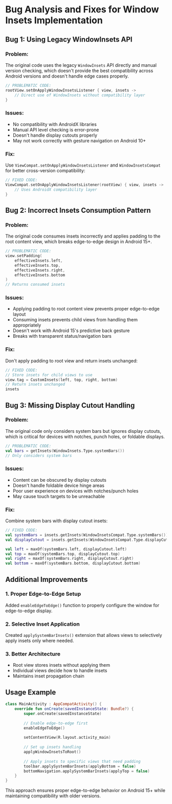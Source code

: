 # Bug Analysis and Fixes for Window Insets Implementation

## Bug 1: Using Legacy WindowInsets API

### Problem:
The original code uses the legacy `WindowInsets` API directly and manual version checking, which doesn't provide the best compatibility across Android versions and doesn't handle edge cases properly.

```kotlin
// PROBLEMATIC CODE:
rootView.setOnApplyWindowInsetsListener { view, insets ->
    // Direct use of WindowInsets without compatibility layer
}
```

### Issues:
- No compatibility with AndroidX libraries
- Manual API level checking is error-prone
- Doesn't handle display cutouts properly
- May not work correctly with gesture navigation on Android 10+

### Fix:
Use `ViewCompat.setOnApplyWindowInsetsListener` and `WindowInsetsCompat` for better cross-version compatibility:

```kotlin
// FIXED CODE:
ViewCompat.setOnApplyWindowInsetsListener(rootView) { view, insets ->
    // Uses AndroidX compatibility layer
}
```

## Bug 2: Incorrect Insets Consumption Pattern

### Problem:
The original code consumes insets incorrectly and applies padding to the root content view, which breaks edge-to-edge design in Android 15+.

```kotlin
// PROBLEMATIC CODE:
view.setPadding(
    effectiveInsets.left,
    effectiveInsets.top,
    effectiveInsets.right,
    effectiveInsets.bottom
)
// Returns consumed insets
```

### Issues:
- Applying padding to root content view prevents proper edge-to-edge layout
- Consuming insets prevents child views from handling them appropriately
- Doesn't work with Android 15's predictive back gesture
- Breaks with transparent status/navigation bars

### Fix:
Don't apply padding to root view and return insets unchanged:

```kotlin
// FIXED CODE:
// Store insets for child views to use
view.tag = CustomInsets(left, top, right, bottom)
// Return insets unchanged
insets
```

## Bug 3: Missing Display Cutout Handling

### Problem:
The original code only considers system bars but ignores display cutouts, which is critical for devices with notches, punch holes, or foldable displays.

```kotlin
// PROBLEMATIC CODE:
val bars = getInsets(WindowInsets.Type.systemBars())
// Only considers system bars
```

### Issues:
- Content can be obscured by display cutouts
- Doesn't handle foldable device hinge areas
- Poor user experience on devices with notches/punch holes
- May cause touch targets to be unreachable

### Fix:
Combine system bars with display cutout insets:

```kotlin
// FIXED CODE:
val systemBars = insets.getInsets(WindowInsetsCompat.Type.systemBars())
val displayCutout = insets.getInsets(WindowInsetsCompat.Type.displayCutout())

val left = maxOf(systemBars.left, displayCutout.left)
val top = maxOf(systemBars.top, displayCutout.top)
val right = maxOf(systemBars.right, displayCutout.right)
val bottom = maxOf(systemBars.bottom, displayCutout.bottom)
```

## Additional Improvements

### 1. Proper Edge-to-Edge Setup
Added `enableEdgeToEdge()` function to properly configure the window for edge-to-edge display.

### 2. Selective Inset Application
Created `applySystemBarInsets()` extension that allows views to selectively apply insets only where needed.

### 3. Better Architecture
- Root view stores insets without applying them
- Individual views decide how to handle insets
- Maintains inset propagation chain

## Usage Example

```kotlin
class MainActivity : AppCompatActivity() {
    override fun onCreate(savedInstanceState: Bundle?) {
        super.onCreate(savedInstanceState)
        
        // Enable edge-to-edge first
        enableEdgeToEdge()
        
        setContentView(R.layout.activity_main)
        
        // Set up insets handling
        applyWindowInsetsToRoot()
        
        // Apply insets to specific views that need padding
        toolbar.applySystemBarInsets(applyBottom = false)
        bottomNavigation.applySystemBarInsets(applyTop = false)
    }
}
```

This approach ensures proper edge-to-edge behavior on Android 15+ while maintaining compatibility with older versions.
